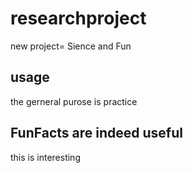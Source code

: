 # researchproject
new project= Sience and Fun 
## usage
the gerneral purose is practice
## FunFacts are indeed useful
this is interesting 
